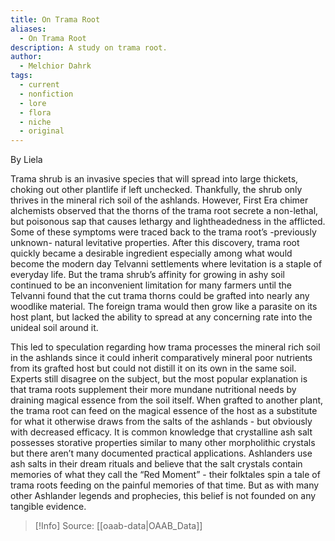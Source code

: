 ```yaml
---
title: On Trama Root
aliases:
  - On Trama Root
description: A study on trama root.
author:
  - Melchior Dahrk
tags:
  - current
  - nonfiction
  - lore
  - flora
  - niche
  - original
---
```

By Liela

Trama shrub is an invasive species that will spread into large thickets, choking out other plantlife if left unchecked. Thankfully, the shrub only thrives in the mineral rich soil of the ashlands. However, First Era chimer alchemists observed that the thorns of the trama root secrete a non-lethal, but poisonous sap that causes lethargy and lightheadedness in the afflicted. Some of these symptoms were traced back to the trama root’s -previously unknown- natural levitative properties. After this discovery, trama root quickly became a desirable ingredient especially among what would become the modern day Telvanni settlements where levitation is a staple of everyday life. But the trama shrub’s affinity for growing in ashy soil continued to be an inconvenient limitation for many farmers until the Telvanni found that the cut trama thorns could be grafted into nearly any woodlike material. The foreign trama would then grow like a parasite on its host plant, but lacked the ability to spread at any concerning rate into the unideal soil around it.  
  
This led to speculation regarding how trama processes the mineral rich soil in the ashlands since it could inherit comparatively mineral poor nutrients from its grafted host but could not distill it on its own in the same soil. Experts still disagree on the subject, but the most popular explanation is that trama roots supplement their more mundane nutritional needs by draining magical essence from the soil itself. When grafted to another plant, the trama root can feed on the magical essence of the host as a substitute for what it otherwise draws from the salts of the ashlands - but obviously with decreased efficacy. It is common knowledge that crystalline ash salt possesses storative properties similar to many other morpholithic crystals but there aren’t many documented practical applications. Ashlanders use ash salts in their dream rituals and believe that the salt crystals contain memories of what they call the “Red Moment” - their folktales spin a tale of trama roots feeding on the painful memories of that time. But as with many other Ashlander legends and prophecies, this belief is not founded on any tangible evidence.

> [!Info]
> Source: [[oaab-data|OAAB_Data]]